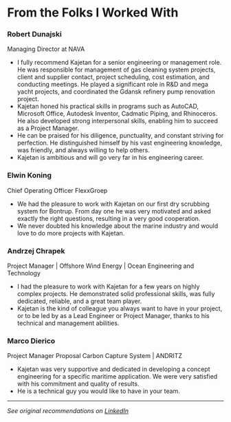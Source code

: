 # From the Folks I Worked With


### Robert Dunajski
Managing Director at NAVA

- I fully recommend Kajetan for a senior engineering or management role. He was responsible for management of gas cleaning system projects, client and supplier contact, project scheduling, cost estimation, and conducting meetings. He played a significant role in R&D and mega yacht projects, and coordinated the Gdansk refinery pump renovation project.
- Kajetan honed his practical skills in programs such as AutoCAD, Microsoft Office, Autodesk Inventor, Cadmatic Piping, and Rhinoceros. He also developed strong interpersonal skills, enabling him to succeed as a Project Manager.
- He can be praised for his diligence, punctuality, and constant striving for perfection. He distinguished himself by his vast engineering knowledge, was friendly, and always willing to help others.
- Kajetan is ambitious and will go very far in his engineering career.

### Elwin Koning
Chief Operating Officer FlexxGroep

- We had the pleasure to work with Kajetan on our first dry scrubbing system for Bontrup. From day one he was very motivated and asked exactly the right questions, resulting in a very good cooperation.
- We never doubted his knowledge about the marine industry and would love to do more projects with Kajetan.

### Andrzej Chrapek
Project Manager | Offshore Wind Energy | Ocean Engineering and Technology

- I had the pleasure to work with Kajetan for a few years on highly complex projects. He demonstrated solid professional skills, was fully dedicated, reliable, and a great team player.
- Kajetan is the kind of colleague you always want to have in your project, or to be led by as a Lead Engineer or Project Manager, thanks to his technical and management abilities.

### Marco Dierico
Project Manager Proposal Carbon Capture System | ANDRITZ

- Kajetan was very supportive and dedicated in developing a concept engineering for a specific maritime application. We were very satisfied with his commitment and quality of results.
- He is a technical guy you would like to have in your team.

---

*See original recommendations on [LinkedIn](https://www.linkedin.com/in/kajetan-mroske)*
